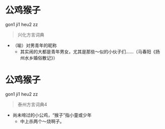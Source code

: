 # 公鸡猴子
gon1 ji1 heu2 zz
> 兴化方言词典
- （喻）对男青年的昵称
  - 其实闹的大都是青年男女，尤其是那些～似的小伙子们……（马春阳《扬州水乡婚俗散记》）

# 公鸡猴子
gon1 ji1 heu2 zz
> 泰州方言词典4
- 尚未啼过的小公鸡，“猴子”指小童或少年
  - 中上杀两个～烧啊子。
